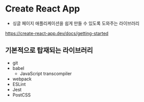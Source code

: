 # Create React App

- 싱글 페이지 애플리케이션을 쉽게 만들 수 있도록 도와주는 라이브러리

https://create-react-app.dev/docs/getting-started

## 기본적으로 탑재되는 라이브러리

- git
- babel
  - JavaScript transcompiler
- webpack
- ESLint
- Jest
- PostCSS
